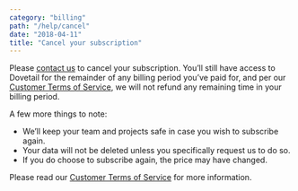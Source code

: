 ```yaml
---
category: "billing"
path: "/help/cancel"
date: "2018-04-11"
title: "Cancel your subscription"
---
```


Please [contact us](mailto:hello@dovetailapp.com) to cancel your subscription. You’ll still have access to Dovetail for the remainder of any billing period you’ve paid for, and per our [Customer Terms of Service](/legal/customer-terms), we will not refund any remaining time in your billing period.

A few more things to note:

* We’ll keep your team and projects safe in case you wish to subscribe again.
* Your data will not be deleted unless you specifically request us to do so.
* If you do choose to subscribe again, the price may have changed.

Please read our [Customer Terms of Service](/legal/customer-terms) for more information.
